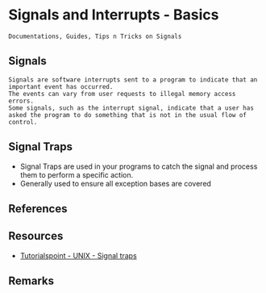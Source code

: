 # Signals and Interrupts - Basics

```
Documentations, Guides, Tips n Tricks on Signals
```

## Signals
```
Signals are software interrupts sent to a program to indicate that an important event has occurred. 
The events can vary from user requests to illegal memory access errors. 
Some signals, such as the interrupt signal, indicate that a user has asked the program to do something that is not in the usual flow of control. 
```

## Signal Traps
+ Signal Traps are used in your programs to catch the signal and process them to perform a specific action.
+ Generally used to ensure all exception bases are covered

## References

## Resources
+ [Tutorialspoint - UNIX - Signal traps](https://www.tutorialspoint.com/unix/unix-signals-traps.htm)

## Remarks